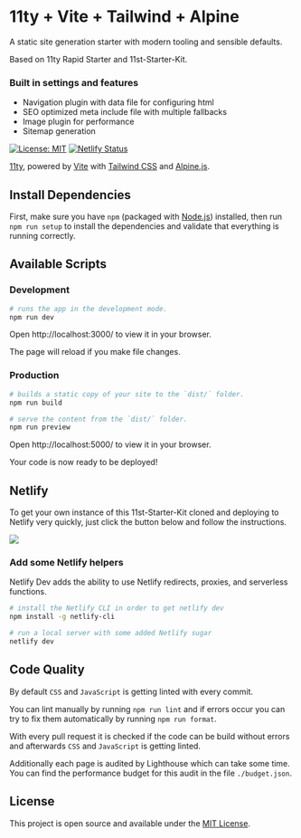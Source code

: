 # 11ty + Vite + Tailwind + Alpine

A static site generation starter with modern tooling and sensible defaults.

Based on 11ty Rapid Starter and 11st-Starter-Kit.

### Built in settings and features

 - Navigation plugin with data file for configuring html
 - SEO optimized meta include file with multiple fallbacks
 - Image plugin for performance
 - Sitemap generation

 [![License: MIT](https://img.shields.io/badge/License-MIT-blue.svg)](https://opensource.org/licenses/MIT)
 [![Netlify Status](https://api.netlify.com/api/v1/badges/ec6da587-72ba-490a-ad4b-167802a9c197/deploy-status)](https://app.netlify.com/sites/11st-starter-kit/deploys)

 [11ty](https://www.11ty.dev/), powered by [Vite](https://vitejs.dev/)
 with [Tailwind CSS](https://tailwindcss.com) and
 [Alpine.js](https://github.com/alpinejs/alpine/).

 ## Install Dependencies

 First, make sure you have `npm` (packaged with
 [Node.js](https://nodejs.org)) installed, then run `npm run setup` to install
 the dependencies and validate that everything is running correctly.

 ## Available Scripts

 ### Development

 ```bash
 # runs the app in the development mode.
 npm run dev
 ```

 Open http://localhost:3000/ to view it in your browser.

 The page will reload if you make file changes.

 ### Production

 ```bash
 # builds a static copy of your site to the `dist/` folder.
 npm run build
 ```

 ```bash
 # serve the content from the `dist/` folder.
 npm run preview
 ```

 Open http://localhost:5000/ to view it in your browser.

 Your code is now ready to be deployed!

 ## Netlify

 To get your own instance of this 11st-Starter-Kit cloned and deploying to
 Netlify very quickly, just click the button below and follow the instructions.

 [<img src="https://www.netlify.com/img/deploy/button.svg" />](https://app.netlify.com/start/deploy?repository=https://github.com/stefanfrede/11st-starter-kit)

 ### Add some Netlify helpers

 Netlify Dev adds the ability to use Netlify redirects, proxies, and serverless functions.

 ```bash
 # install the Netlify CLI in order to get netlify dev
 npm install -g netlify-cli

 # run a local server with some added Netlify sugar
 netlify dev
 ```

 ## Code Quality

 By default `CSS` and `JavaScript` is getting linted with every commit.

 You can lint manually by running `npm run lint` and if errors occur you can try to fix them automatically by running `npm run format`.

 With every pull request it is checked if the code can be build without errors and afterwards `CSS` and `JavaScript` is getting linted.

 Additionally each page is audited by Lighthouse which can take some time. You can find the performance budget for this audit in the file `./budget.json`.

 ## License

 This project is open source and available under the [MIT License](LICENSE).
